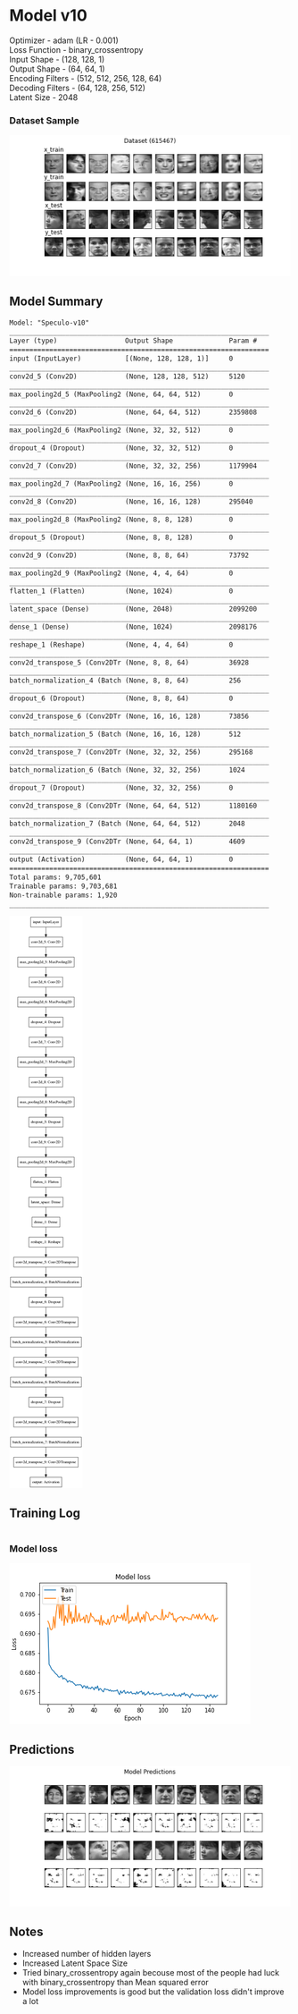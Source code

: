 # Model v10
Optimizer - adam (LR - 0.001) <br>
Loss Function - binary_crossentropy <br>
Input Shape - (128, 128, 1) <br>
Output Shape - (64, 64, 1) <br>
Encoding Filters - (512, 512, 256, 128, 64) <br>
Decoding Filters - (64, 128, 256, 512) <br>
Latent Size - 2048 <br>

### Dataset Sample
![DataSet](img/dataset.png)

## Model Summary
```shell script
Model: "Speculo-v10"
_________________________________________________________________
Layer (type)                 Output Shape              Param #   
=================================================================
input (InputLayer)           [(None, 128, 128, 1)]     0         
_________________________________________________________________
conv2d_5 (Conv2D)            (None, 128, 128, 512)     5120      
_________________________________________________________________
max_pooling2d_5 (MaxPooling2 (None, 64, 64, 512)       0         
_________________________________________________________________
conv2d_6 (Conv2D)            (None, 64, 64, 512)       2359808   
_________________________________________________________________
max_pooling2d_6 (MaxPooling2 (None, 32, 32, 512)       0         
_________________________________________________________________
dropout_4 (Dropout)          (None, 32, 32, 512)       0         
_________________________________________________________________
conv2d_7 (Conv2D)            (None, 32, 32, 256)       1179904   
_________________________________________________________________
max_pooling2d_7 (MaxPooling2 (None, 16, 16, 256)       0         
_________________________________________________________________
conv2d_8 (Conv2D)            (None, 16, 16, 128)       295040    
_________________________________________________________________
max_pooling2d_8 (MaxPooling2 (None, 8, 8, 128)         0         
_________________________________________________________________
dropout_5 (Dropout)          (None, 8, 8, 128)         0         
_________________________________________________________________
conv2d_9 (Conv2D)            (None, 8, 8, 64)          73792     
_________________________________________________________________
max_pooling2d_9 (MaxPooling2 (None, 4, 4, 64)          0         
_________________________________________________________________
flatten_1 (Flatten)          (None, 1024)              0         
_________________________________________________________________
latent_space (Dense)         (None, 2048)              2099200   
_________________________________________________________________
dense_1 (Dense)              (None, 1024)              2098176   
_________________________________________________________________
reshape_1 (Reshape)          (None, 4, 4, 64)          0         
_________________________________________________________________
conv2d_transpose_5 (Conv2DTr (None, 8, 8, 64)          36928     
_________________________________________________________________
batch_normalization_4 (Batch (None, 8, 8, 64)          256       
_________________________________________________________________
dropout_6 (Dropout)          (None, 8, 8, 64)          0         
_________________________________________________________________
conv2d_transpose_6 (Conv2DTr (None, 16, 16, 128)       73856     
_________________________________________________________________
batch_normalization_5 (Batch (None, 16, 16, 128)       512       
_________________________________________________________________
conv2d_transpose_7 (Conv2DTr (None, 32, 32, 256)       295168    
_________________________________________________________________
batch_normalization_6 (Batch (None, 32, 32, 256)       1024      
_________________________________________________________________
dropout_7 (Dropout)          (None, 32, 32, 256)       0         
_________________________________________________________________
conv2d_transpose_8 (Conv2DTr (None, 64, 64, 512)       1180160   
_________________________________________________________________
batch_normalization_7 (Batch (None, 64, 64, 512)       2048      
_________________________________________________________________
conv2d_transpose_9 (Conv2DTr (None, 64, 64, 1)         4609      
_________________________________________________________________
output (Activation)          (None, 64, 64, 1)         0         
=================================================================
Total params: 9,705,601
Trainable params: 9,703,681
Non-trainable params: 1,920
_________________________________________________________________
```
![Model](img/model.png)

## Training Log
```shell script

```

### Model loss
![loss](img/loss.png)

## Predictions 
![loss](img/predictions.png)

## Notes
- Increased number of hidden layers
- Increased Latent Space Size
- Tried binary_crossentropy again becouse most of the people had luck with binary_crossentropy than Mean squared error
- Model loss improvements is good but the validation loss didn't improve a lot